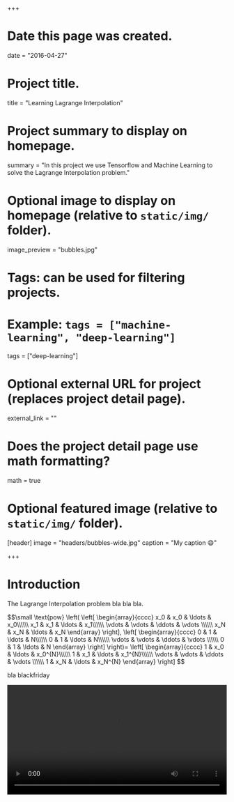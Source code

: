 +++
# Date this page was created.
date = "2016-04-27"

# Project title.
title = "Learning Lagrange Interpolation"

# Project summary to display on homepage.
summary = "In this project we use Tensorflow and Machine Learning to solve the Lagrange Interpolation problem."

# Optional image to display on homepage (relative to `static/img/` folder).
image_preview = "bubbles.jpg"

# Tags: can be used for filtering projects.
# Example: `tags = ["machine-learning", "deep-learning"]`
tags = ["deep-learning"]

# Optional external URL for project (replaces project detail page).
external_link = ""

# Does the project detail page use math formatting?
math = true

# Optional featured image (relative to `static/img/` folder).
[header]
image = "headers/bubbles-wide.jpg"
caption = "My caption :smile:"

+++

# Introduction

The Lagrange Interpolation problem bla bla bla.
<div>
$$\small
\text{pow}
\left(
  \left[
    \begin{array}{cccc}
      x_0    & x_0    & \ldots & x_0\\\\\\
      x_1    & x_1    & \ldots & x_1\\\\\\
      \vdots & \vdots & \ddots & \vdots \\\\\\
      x_N    & x_N    & \ldots & x_N
    \end{array}
  \right],
  \left[
    \begin{array}{cccc}
      0      & 1      & \ldots & N\\\\\\
      0      & 1      & \ldots & N\\\\\\
      \vdots & \vdots & \ddots & \vdots \\\\\\
      0      & 1      & \ldots & N
    \end{array}
  \right]
\right)=
\left[
  \begin{array}{cccc}
    1    & x_0    & \ldots & x_0^{N}\\\\\\
    1    & x_1    & \ldots & x_1^{N}\\\\\\
    \vdots & \vdots & \ddots & \vdots \\\\\\
    1    & x_N    & \ldots & x_N^{N}
  \end{array}
\right]
$$
</div>

bla blackfriday

<div>
<video width="100%" controls loop autoplay>
  <source src="/img/joint_animation.mp4" type="video/mp4">
Your browser does not support the video tag.
</video>
</div>

